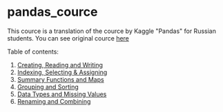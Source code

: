 # pandas_cource
This cource is a translation of the cource by Kaggle "Pandas" for Russian students.
You can see original cource [here](https://www.kaggle.com/learn/pandas)

Table of contents:
1. [Creating, Reading and Writing](https://www.kaggle.com/code/residentmario/creating-reading-and-writing)
2. [Indexing, Selecting & Assigning](https://www.kaggle.com/code/residentmario/indexing-selecting-assigning)
3. [Summary Functions and Maps](https://www.kaggle.com/code/residentmario/summary-functions-and-maps)
4. [Grouping and Sorting](https://www.kaggle.com/code/residentmario/grouping-and-sorting)
5. [Data Types and Missing Values](https://www.kaggle.com/code/residentmario/data-types-and-missing-values)
6. [Renaming and Combining](https://www.kaggle.com/code/residentmario/renaming-and-combining)
